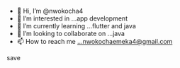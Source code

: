 - 👋 Hi, I’m @nwokocha4
- 👀 I’m interested in ...app development
- 🌱 I’m currently learning ...flutter and java
- 💞️ I’m looking to collaborate on ...java
- 📫 How to reach me ...nwokochaemeka4@gmail.com

<!---
nwokocha4/nwokocha4 is a ✨ special ✨ repository because its `README.md` (this file) appears on your GitHub profile.
You can click the Preview link to take a look at your changes.
--->
save
